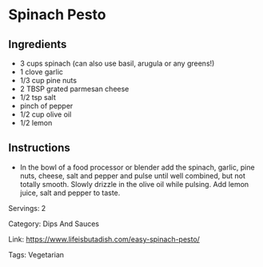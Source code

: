 # Spinach Pesto

## Ingredients

- 3 cups spinach (can also use basil, arugula or any greens!)
- 1 clove garlic
- 1/3 cup pine nuts
- 2 TBSP grated parmesan cheese
- 1/2 tsp salt
- pinch of pepper
- 1/2 cup olive oil
- 1/2 lemon

## Instructions

- In the bowl of a food processor or blender add the spinach, garlic, pine nuts, cheese, salt and pepper and pulse until well combined, but not totally smooth. Slowly drizzle in the olive oil while pulsing. Add lemon juice, salt and pepper to taste.

Servings: 2

Category: Dips And Sauces

Link: https://www.lifeisbutadish.com/easy-spinach-pesto/

Tags: Vegetarian

